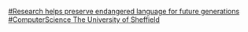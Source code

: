 [#Research helps preserve endangered language for future generations   #ComputerScience   The University of Sheffield](https://qi.tc/qi/110706)